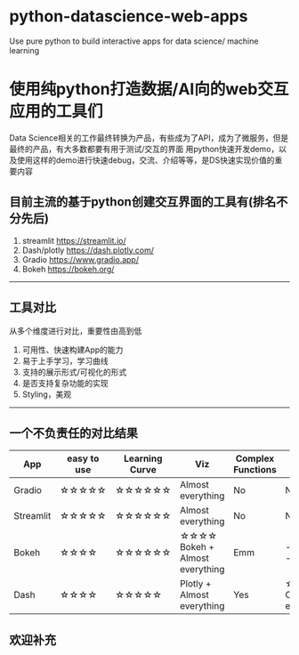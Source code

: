 # python-datascience-web-apps
Use pure python to build interactive apps for data science/ machine learning
# 使用纯python打造数据/AI向的web交互应用的工具们

Data Science相关的工作最终转换为产品，有些成为了API，成为了微服务，但是最终的产品，有大多数都要有用于测试/交互的界面
用python快速开发demo，以及使用这样的demo进行快速debug，交流、介绍等等，是DS快速实现价值的重要内容

## 目前主流的基于python创建交互界面的工具有(排名不分先后)

1. streamlit https://streamlit.io/
2. Dash/plotly https://dash.plotly.com/
3. Gradio https://www.gradio.app/
4. Bokeh https://bokeh.org/

---

## 工具对比
从多个维度进行对比，重要性由高到低

1. 可用性、快速构建App的能力
1. 易于上手学习，学习曲线
1. 支持的展示形式/可视化的形式
1. 是否支持复杂功能的实现
1. Styling，美观

----

## 一个不负责任的对比结果

| App | easy to use | Learning Curve | Viz | Complex Functions | Styling |
| ----------- | ----------- |  ----------- | ----------- | -----------  | ----------- |
| Gradio | ☆☆☆☆☆ |  ☆☆☆☆☆☆ | Almost everything | No  | No |
| Streamlit | ☆☆☆☆☆ |  ☆☆☆☆☆☆ | Almost everything | No  | No |
| Bokeh | ☆☆☆☆ |  ☆☆☆☆☆☆ | ☆☆☆☆ Bokeh + Almost everything | Emm  | ----------- |
| Dash | ☆☆☆☆ |  ☆☆☆☆☆ | Plotly + Almost everything | Yes  | ☆☆☆☆☆ CSS,bootstrap etc |



## 欢迎补充
